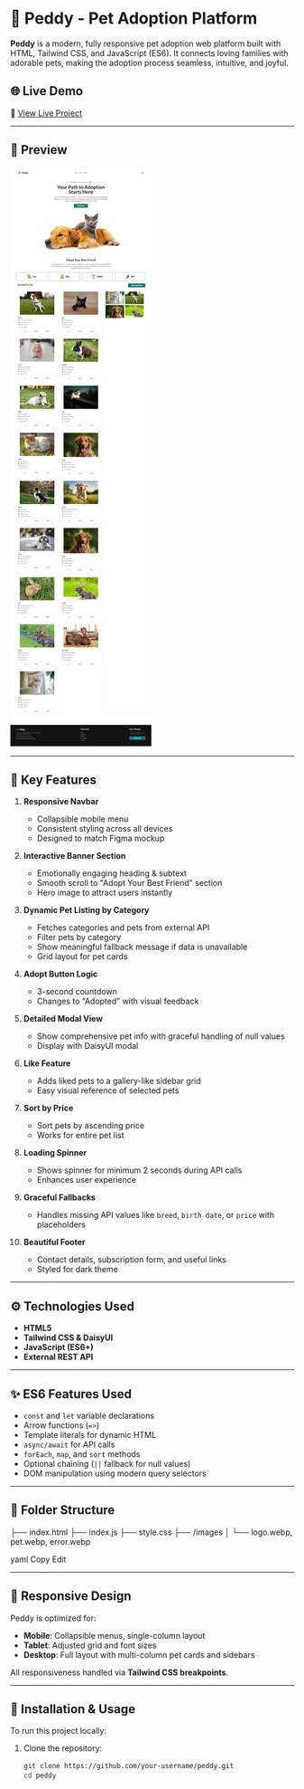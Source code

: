 # 🐾 Peddy - Pet Adoption Platform

**Peddy** is a modern, fully responsive pet adoption web platform built with HTML, Tailwind CSS, and JavaScript (ES6). It connects loving families with adorable pets, making the adoption process seamless, intuitive, and joyful.

## 🌐 Live Demo

🔗 [View Live Project](https://your-deployment-link.com)

---

## 📸 Preview

![Peddy Preview](images/preview.png) <!-- Replace with actual screenshot later -->

---

## 🚀 Key Features

1. **Responsive Navbar**

   - Collapsible mobile menu
   - Consistent styling across all devices
   - Designed to match Figma mockup

2. **Interactive Banner Section**

   - Emotionally engaging heading & subtext
   - Smooth scroll to "Adopt Your Best Friend" section
   - Hero image to attract users instantly

3. **Dynamic Pet Listing by Category**

   - Fetches categories and pets from external API
   - Filter pets by category
   - Show meaningful fallback message if data is unavailable
   - Grid layout for pet cards

4. **Adopt Button Logic**

   - 3-second countdown
   - Changes to “Adopted” with visual feedback

5. **Detailed Modal View**

   - Show comprehensive pet info with graceful handling of null values
   - Display with DaisyUI modal

6. **Like Feature**

   - Adds liked pets to a gallery-like sidebar grid
   - Easy visual reference of selected pets

7. **Sort by Price**

   - Sort pets by ascending price
   - Works for entire pet list

8. **Loading Spinner**

   - Shows spinner for minimum 2 seconds during API calls
   - Enhances user experience

9. **Graceful Fallbacks**

   - Handles missing API values like `breed`, `birth date`, or `price` with placeholders

10. **Beautiful Footer**
    - Contact details, subscription form, and useful links
    - Styled for dark theme

---

## ⚙️ Technologies Used

- **HTML5**
- **Tailwind CSS & DaisyUI**
- **JavaScript (ES6+)**
- **External REST API**

---

## ✨ ES6 Features Used

- `const` and `let` variable declarations
- Arrow functions (`=>`)
- Template literals for dynamic HTML
- `async/await` for API calls
- `forEach`, `map`, and `sort` methods
- Optional chaining (`||` fallback for null values)
- DOM manipulation using modern query selectors

---

## 📁 Folder Structure

├── index.html
├── index.js
├── style.css
├── /images
│ └── logo.webp, pet.webp, error.webp

yaml
Copy
Edit

---

## 📱 Responsive Design

Peddy is optimized for:

- **Mobile**: Collapsible menus, single-column layout
- **Tablet**: Adjusted grid and font sizes
- **Desktop**: Full layout with multi-column pet cards and sidebars

All responsiveness handled via **Tailwind CSS breakpoints**.

---

## 🚧 Installation & Usage

To run this project locally:

1. Clone the repository:
   ```bash
   git clone https://github.com/your-username/peddy.git
   cd peddy
   ```
